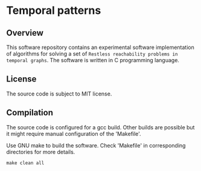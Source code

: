 # Temporal patterns

## Overview
This software repository contains an experimental software implementation of algorithms for solving a set of `Restless reachability problems in temporal graphs`. The software is written in C programming language.

## License
The source code is subject to MIT license.

## Compilation
The source code is configured for a gcc build. Other builds are possible but it might require manual configuration of the 'Makefile'.

Use GNU make to build the software. Check 'Makefile' in corresponding
directories for more details.

`make clean all`
